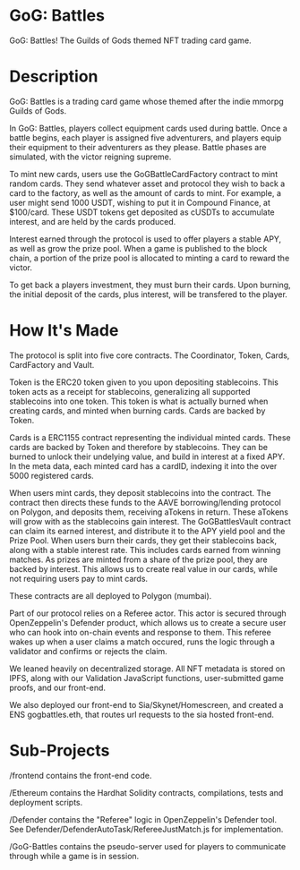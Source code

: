# GoG: Battles

GoG: Battles! The Guilds of Gods themed NFT trading card game.

# Description

GoG: Battles is a trading card game whose themed after the indie mmorpg Guilds of Gods.

In GoG: Battles, players collect equipment cards used during battle. Once a battle begins, each player is assigned five adventurers, and players equip their equipment to their adventurers as they please. Battle phases are simulated, with the victor reigning supreme.

To mint new cards, users use the GoGBattleCardFactory contract to mint random cards. They send whatever asset and protocol they wish to back a card to the factory, as well as the amount of cards to mint. For example, a user might send 1000 USDT, wishing to put it in Compound Finance, at $100/card. These USDT tokens get deposited as cUSDTs to accumulate interest, and are held by the cards produced. 

Interest earned through the protocol is used to offer players a stable APY, as well as grow the prize pool. When a game is published to the block chain, a portion of the prize pool is allocated to minting a card to reward the victor.

To get back a players investment, they must burn their cards. Upon burning, the initial deposit of the cards, plus interest, will be transfered to the player.

# How It's Made

The protocol is split into five core contracts. The Coordinator, Token, Cards, CardFactory and Vault.

Token is the ERC20 token given to you upon depositing stablecoins. This token acts as a receipt for stablecoins, generalizing all supported stablecoins into one token. This token is what is actually burned when creating cards, and minted when burning cards. Cards are backed by Token.

Cards is a ERC1155 contract representing the individual minted cards. These cards are backed by Token and therefore by stablecoins. They can be burned to unlock their undelying value, and build in interest at a fixed APY. In the meta data, each minted card has a cardID, indexing it into the over 5000 registered cards. 

When users mint cards, they deposit stablecoins into the contract. The contract then directs these funds to the AAVE borrowing/lending protocol on Polygon, and deposits them, receiving aTokens in return. These aTokens will grow with as the stablecoins gain interest. The GoGBattlesVault contract can claim its earned interest, and distribute it to the APY yield pool and the Prize Pool. When users burn their cards, they get their stablecoins back, along with a stable interest rate. This includes cards earned from winning matches. As prizes are minted from a share of the prize pool, they are backed by interest. This allows us to create real value in our cards, while not requiring users pay to mint cards.

These contracts are all deployed to Polygon (mumbai).

Part of our protocol relies on a Referee actor. This actor is secured through OpenZeppelin's Defender product, which allows us to create a secure user who can hook into on-chain events and response to them. This referee wakes up when a user claims a match occured, runs the logic through a validator and confirms or rejects the claim.

We leaned heavily on decentralized storage. All NFT metadata is stored on IPFS, along with our Validation JavaScript functions, user-submitted game proofs, and our front-end.

We also deployed our front-end to Sia/Skynet/Homescreen, and created a ENS gogbattles.eth, that routes url requests to the sia hosted front-end.

# Sub-Projects

/frontend contains the front-end code.

/Ethereum contains the Hardhat Solidity contracts, compilations, tests and deployment scripts. 

/Defender contains the "Referee" logic in OpenZeppelin's Defender tool. See Defender/DefenderAutoTask/RefereeJustMatch.js for implementation.

/GoG-Battles contains the pseudo-server used for players to communicate through while a game is in session.

